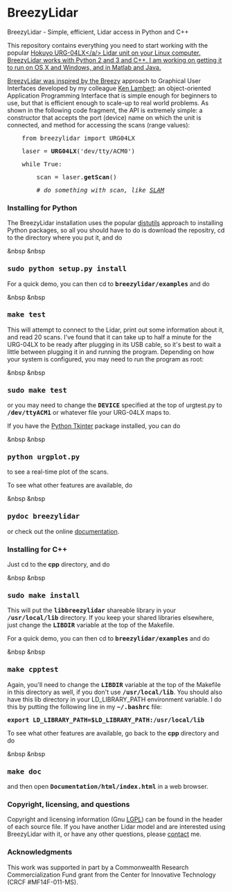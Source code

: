 BreezyLidar
===========

BreezyLidar - Simple, efficient, Lidar access in Python and C++




This repository contains everything you need to
start working with the popular 
<a href="http://www.robotshop.com/en/hokuyo-urg-04lx-ug01-scanning-laser-rangefinder.html">
Hokuyo URG-04LX</a/> Lidar unit on your Linux computer.
BreezyLidar works with Python 2 and 3 and C++.  I am working on getting it to run on OS X and Windows,
and in Matlab and Java.

<p>
BreezyLidar was inspired by the <a href="http://home.wlu.edu/~lambertk/#Software">Breezy</a>
approach to Graphical User Interfaces developed by my colleague 
<a href="http://home.wlu.edu/~lambertk/">Ken Lambert</a>: an object-oriented
Application Programming Interface that is simple enough for beginners to use,
but that is efficient enough to scale-up to real world problems. 
As shown in the following code fragment, the API is extremely 
simple: a constructor that accepts the port (device) name on which the
unit is connected, and method for accessing the scans (range values):

<p>
<tt>
&nbsp &nbsp from breezylidar import URG04LX
<p>
&nbsp &nbsp laser = <b>URG04LX</b>('dev/tty/ACM0')
<p>
&nbsp &nbsp while True:
<p>
&nbsp &nbsp &nbsp &nbsp scan = laser.<b>getScan</b>()
<p>
&nbsp &nbsp &nbsp &nbsp # <i>do something with scan, like 
<a href="http://home.wlu.edu/~levys/software/breezyslam/">SLAM</a></i>
<p>
</tt>
<p>

<h3>Installing for Python</h3>

<p>
The BreezyLidar installation uses the popular
<a href="http://docs.python.org/2/distutils/introduction.html">distutils</a> 
approach to installing Python packages, so all you should have to do is
download the repositry, cd to the directory where you put it, and do 

&nbsp &nbsp <h3><b><tt>sudo python setup.py install</tt></b></h3>

For a quick demo, you can then cd to <tt><b>breezylidar/examples</b></tt> and do

&nbsp &nbsp <h3><b><tt>make test</tt></b></h3>

This will attempt to connect to the Lidar, print out some information about it,
and read 20 scans.  I've found that it can take up to half a minute for the 
URG-04LX to be ready after plugging in its USB cable, so it's best to wait
a little between plugging it in and running the program.  Depending on how your
system is configured, you may need to run the program as root:

&nbsp &nbsp <h3><b><tt>sudo make test</tt></b></h3>

or you may need to change the <tt><b>DEVICE</b></tt> specified at the top of urgtest.py to
<tt><b>/dev/ttyACM1</b></tt> or whatever file your URG-04LX maps to.


</p>

If you have the 
<a href="http://tkinter.unpythonic.net/wiki/How_to_install_Tkinter">Python Tkinter</a>
package installed, you can do

&nbsp &nbsp <h3><b><tt>python urgplot.py</tt></b></h3>

to see a real-time plot of the scans.

<p>

To see what other features are available, do 

&nbsp &nbsp <h3><b><tt>pydoc breezylidar</tt></b></h3>

or check out the online <a href="breezylidar.html">documentation</a>. 

<h3>Installing for C++</h3>

Just cd to the <b>cpp</b> directory, and do

&nbsp &nbsp <h3><b><tt>sudo make install</tt></b></h3>

This will put the <tt><b>libbreezylidar</b></tt> shareable library in your <tt><b>/usr/local/lib</b></tt>
directory.  If you keep your shared libraries elsewhere, just change the <tt><b>LIBDIR</b></tt>
variable at the top of the Makefile.

<p>

For a quick demo, you can then cd to <tt><b>breezylidar/examples</b></tt> and do

&nbsp &nbsp <h3><b><tt>make cpptest</tt></b></h3>

<p>

Again, you'll need to change the <tt><b>LIBDIR</b></tt> variable at the top of 
the Makefile in this directory as well, if you don't use <tt><b>/usr/local/lib</b></tt>.
You should also have this lib directory in your LD_LIBRARY_PATH environment variable.
I do this by putting the following line in my <b><tt>~/.bashrc</tt></b> file:

<b>
<pre>
export LD_LIBRARY_PATH=$LD_LIBRARY_PATH:/usr/local/lib
</pre>
</b>

<p>

To see what other features are available, go back to the <b>cpp</b> directory and do

&nbsp &nbsp <h3><b><tt>make doc</tt></b></h3>

and then open  <tt><b>Documentation/html/index.html</b></tt> in a web browser.

<h3>Copyright, licensing, and questions</h3>

Copyright and licensing information (Gnu 
<a href="https://www.gnu.org/licenses/lgpl.html">LGPL</a>) 
can be found in the header of each source file.   If you have another Lidar model and are
interested using BreezyLidar with it, or have any other questions, please 
<a href="mailto:simon.d.levy@gmail.com">contact</a> me.

<h3>Acknowledgments</h3>

This work was supported in part by a  Commonwealth Research Commercialization Fund
grant from the Center for Innovative Technology (CRCF #MF14F-011-MS). 

</body>

</html>


